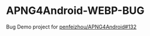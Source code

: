 # APNG4Android-WEBP-BUG

Bug Demo project for [penfeizhou/APNG4Android#132](https://github.com/penfeizhou/APNG4Android/issues/132)

